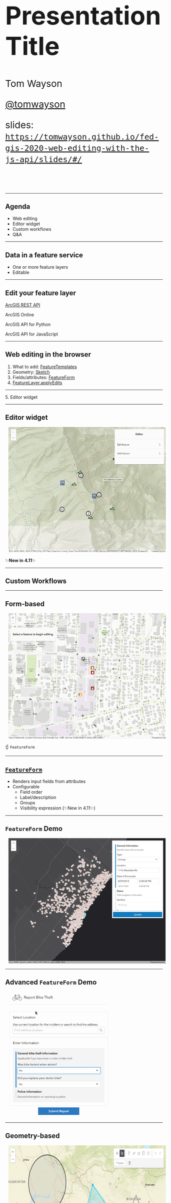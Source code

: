 <!-- .slide: data-background="../node_modules/esri-reveal.js-templates/img/2020/fed/bg-1.png" data-background-size="cover" style="padding-left: 80px;" -->

  <h1 style="text-align: left; font-size: 80px;">Presentation Title</h1>
  <p style="text-align: left; font-size: 30px;">Tom Wayson</p>
  <p style="text-align: left; font-size: 30px;"><a href="https://github.com/tomwayson">@tomwayson</a></p>
  <!-- TODO: shorten URL -->
  <p style="text-align: left; font-size: 30px;">slides: <a href="https://tomwayson.github.io/fed-gis-2020-web-editing-with-the-js-api/slides/#/"><code>https://tomwayson.github.io/fed-gis-2020-web-editing-with-the-js-api/slides/#/</code></a></p>
  
  <!-- Add these rows to push your text up so it is not interfering with the event name. Test on your actual projector! -->
  <p>&nbsp;</p> 
  <p>&nbsp;</p>
  <!-- /end spacer rows -->

---

<!-- .slide: data-background="../node_modules/esri-reveal.js-templates/img/2020/fed/bg-3.png" data-background-size="cover" -->

## Agenda

* Web editing
* Editor widget
* Custom workflows
* Q&A

---

<!-- .slide: data-background="../node_modules/esri-reveal.js-templates/img/2020/fed/bg-2.png" data-background-size="cover" -->

## Data in a feature service

* One or more feature layers
* Editable

---

<!-- .slide: data-background="../node_modules/esri-reveal.js-templates/img/2020/fed/bg-2.png" data-background-size="cover" -->

## Edit your feature layer

<u>ArcGIS REST API</u>

ArcGIS Online

ArcGIS API for Python

ArcGIS API for JavaScript

---

<!-- .slide: data-background="../node_modules/esri-reveal.js-templates/img/2020/fed/bg-2.png" data-background-size="cover" -->

## Web editing in the browser

1. What to add: [FeatureTemplates](http://developers.arcgis.com/javascript/latest/api-reference/esri-widgets-FeatureTemplates.html)
2. Geometry: [Sketch](http://developers.arcgis.com/javascript/latest/api-reference/esri-widgets-Sketch.html)
3. Fields/attributes: [FeatureForm](http://developers.arcgis.com/javascript/latest/api-reference/esri-widgets-FeatureForm.html)
4. [FeatureLayer.applyEdits](http://developers.arcgis.com/javascript/latest/api-reference/esri-layers-FeatureLayer.html#applyEdits)
<hr>
5. Editor widget

---

<!-- .slide: data-background="../node_modules/esri-reveal.js-templates/img/2020/fed/bg-4.png" data-background-size="cover" -->

## Editor widget

[<img src="./images/editor-in-action.gif" height="400" style="margin-left:10px; margin-right: 10px;"/>](../demos/basic-editing/)

✨**New in 4.11**✨

---

<!-- .slide: data-background="../node_modules/esri-reveal.js-templates/img/2020/fed/bg-4.png" data-background-size="cover" -->

## Custom Workflows

---

<!-- .slide: data-background="../node_modules/esri-reveal.js-templates/img/2020/fed/bg-3.png" data-background-size="cover" -->

## Form-based

[<img src="images/ff-in-action.gif" height="400" style="margin-left:10px; margin-right: 10px;"/>](https://developers.arcgis.com/javascript/latest/sample-code/editing-groupedfeatureform/index.html)

☝ `FeatureForm`

---

## [`FeatureForm`](https://developers.arcgis.com/javascript/latest/api-reference/esri-widgets-FeatureForm.html)

* Renders input fields from attributes<!-- .element: class="fragment" data-fragment-index="1" -->
* Configurable<!-- .element: class="fragment" data-fragment-index="2" -->
  * Field order
  * Label/description
  * Groups
  * Visibility expression (✨New in 4.11✨)

---

## `FeatureForm` Demo

[<img src="images/ff-demo.png" height="400" style="margin-left:10px; margin-right: 10px;"/>](../../demos/feature-form/index.html)

---

## Advanced `FeatureForm` Demo

[<img src="images/form-based-editing.gif" height="400" style="margin-left:10px; margin-right: 10px;"/>](https://jcfranco.github.io/dev-summit-2019-plenary-demos/form-based-editing/)

---

<!-- .slide: data-background="../node_modules/esri-reveal.js-templates/img/2020/fed/bg-3.png" data-background-size="cover" -->

## Geometry-based

<img src="images/sketch-basic-updating.png" height="400" style="margin-left:10px; margin-right: 10px;"/>

☝ `Sketch`

---

## [`Sketch`](https://developers.arcgis.com/javascript/latest/api-reference/esri-widgets-Sketch.html)

* Provides ability to manipulate geometries<!-- .element: class="fragment" data-fragment-index="1" -->
* Configurable<!-- .element: class="fragment" data-fragment-index="2" -->
  * Tool options (create and update)
  * Internal view listener for activating update workflow

---

<!-- .slide: data-background="../node_modules/esri-reveal.js-templates/img/2020/fed/bg-4.png" data-background-size="cover" -->

## Geometry-based Demos

* Sketch with applyEdits
* SketchViewModel with applyEdits
* Sketch with custom tools
* Sketch with custom snapping and validation

<!-- add screenshot for geometry-based demo -->

---

<!-- .slide: data-background="../node_modules/esri-reveal.js-templates/img/2020/fed/bg-4.png" data-background-size="cover" -->

## Recap

* Web editing
* Editor widgets
* Custom workflows

---

## Additional Resources

- [JavaScript API SDK](https://developers.arcgis.com/javascript/)
- [Arcade - expression language](https://developers.arcgis.com/javascript/latest/guide/arcade/index.html)

---

<!-- SURVEY SLIDE: -->
<section data-markdown data-background="../node_modules/esri-reveal.js-templates/img/2020/fed/bg-rating.png">
</section>

---

## Questions?

##### For example

> 🤔 Where can I find the slides/source?

<!-- TODO: shorten URL -->
👉 [@tomwayson/fed-gis-2020-web-editing-with-the-js-api](https://github.com/tomwayson/fed-gis-2020-web-editing-with-the-js-api) 👈
